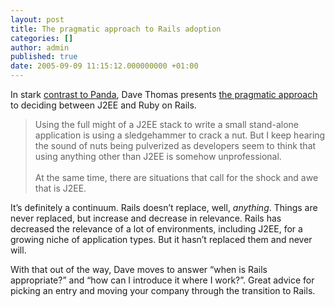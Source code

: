 ```yaml
---
layout: post
title: The pragmatic approach to Rails adoption
categories: []
author: admin
published: true
date: 2005-09-09 11:15:12.000000000 +01:00
---
```

<p>In stark <a href="https://rubyonrails.org/archives/2005/09/08/oracle-java-panda-says-lamp-doesn-t-scale">contrast to Panda</a>, Dave Thomas presents <a href="http://blogs.pragprog.com/cgi-bin/pragdave.cgi/Tech/Ruby/IsRailsReadyForPrimeTime.html">the pragmatic approach</a> to deciding between J2EE and Ruby on Rails.</p>
<blockquote>Using the full might of a J2EE stack to write a small stand-alone application is using a sledgehammer to crack a nut. But I keep hearing the sound of nuts being pulverized as developers seem to think that using anything other than J2EE is somehow unprofessional.<br />
<br />
At the same time, there are situations that call for the shock and awe that is J2EE.</blockquote>
<p>It&#8217;s definitely a continuum. Rails doesn&#8217;t replace, well, <i>anything</i>. Things are never replaced, but increase and decrease in relevance. Rails has decreased the relevance of a lot of environments, including J2EE, for a growing niche of application types. But it hasn&#8217;t replaced them and never will.</p>
<p>With that out of the way, Dave moves to answer &#8220;when is Rails appropriate?&#8221; and &#8220;how can I introduce it where I work?&#8221;. Great advice for picking an entry and moving your company through the transition to Rails.</p>